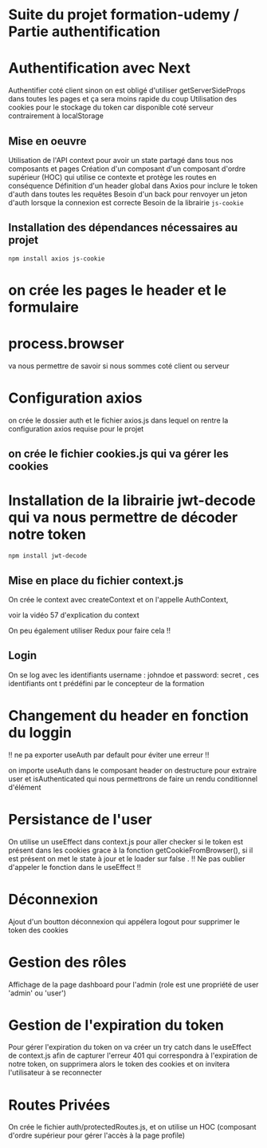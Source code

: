 # Suite du projet formation-udemy / Partie authentification

# Authentification avec Next

Authentifier coté client sinon on est obligé d'utiliser getServerSideProps dans toutes les pages et ça sera moins rapide du coup
Utilisation des cookies pour le stockage du token car disponible coté serveur contrairement à localStorage

## Mise en oeuvre

Utilisation de l'API context pour avoir un state partagé dans tous nos composants et pages
Création d'un composant d'un composant d'ordre supérieur (HOC) qui utilise ce contexte et protège les routes en conséquence
Définition d'un header global dans Axios pour inclure le token d'auth dans toutes les requêtes
Besoin d'un back pour renvoyer un jeton d'auth lorsque la connexion est correcte
Besoin de la librairie `js-cookie`

## Installation des dépendances nécessaires au projet

`npm install axios js-cookie`

# on crée les pages le header et le formulaire

# process.browser

va nous permettre de savoir si nous sommes coté client ou serveur

# Configuration axios

on crée le dossier auth et le fichier axios.js dans lequel on rentre la configuration axios requise pour le projet

## on crée le fichier cookies.js qui va gérer les cookies

# Installation de la librairie jwt-decode qui va nous permettre de décoder notre token

`npm install jwt-decode`

## Mise en place du fichier context.js

On crée le context avec createContext et on l'appelle AuthContext,

voir la vidéo 57 d'explication du context

On peu également utiliser Redux pour faire cela !!

## Login

On se log avec les identifiants username : johndoe et password: secret , ces identifiants ont t prédéfini par le concepteur de la formation

# Changement du header en fonction du loggin

!! ne pa exporter useAuth par default pour éviter une erreur !!

on importe useAuth dans le composant header on destructure pour extraire user et isAuthenticated qui nous permettrons de faire un rendu conditionnel d'élément

# Persistance de l'user

On utilise un useEffect dans context.js pour aller checker si le token est présent dans les cookies grace à la fonction getCookieFromBrowser(), si il est présent on met le state à jour et le loader sur false . !! Ne pas oublier d'appeler le fonction dans le useEffect !!

# Déconnexion

Ajout d'un boutton déconnexion qui appélera logout pour supprimer le token des cookies

# Gestion des rôles

Affichage de la page dashboard pour l'admin (role est une propriété de user 'admin' ou 'user')

# Gestion de l'expiration du token

Pour gérer l'expiration du token on va créer un try catch dans le useEffect de context.js afin de capturer l'erreur 401 qui correspondra à l'expiration de notre token, on supprimera alors le token des cookies et on invitera l'utilisateur à se reconnecter

# Routes Privées

On crée le fichier auth/protectedRoutes.js, et on utilise un HOC (composant d'ordre supérieur pour gérer l'accès à la page profile)
